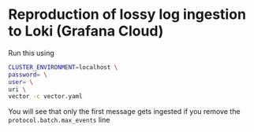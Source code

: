 # Reproduction of lossy log ingestion to Loki (Grafana Cloud)

Run this using

```bash
CLUSTER_ENVIRONMENT=localhost \
password= \
user= \
uri \
vector -c vector.yaml
```

You will see that only the first message gets ingested if you remove the `protocol.batch.max_events` line
